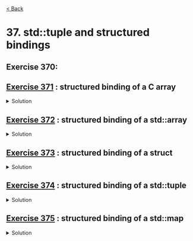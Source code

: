 [< Back](README.md)

# 37. std::tuple and structured bindings

## Exercise 370: 

## [Exercise 371][1] : structured binding of a C array

<details>
   <summary>Solution</summary>

```cpp

```
</details>

## [Exercise 372][1] : structured binding of a std::array

<details>
   <summary>Solution</summary>

```cpp

```
</details>

## [Exercise 373][1] : structured binding of a struct

<details>
   <summary>Solution</summary>

```cpp

```
</details>

## [Exercise 374][1] : structured binding of a std::tuple

<details>
   <summary>Solution</summary>

```cpp

```
</details>

## [Exercise 375][1] : structured binding of a std::map

<details>
   <summary>Solution</summary>

```cpp

```
</details>

[1]: 37_exercises.cpp
